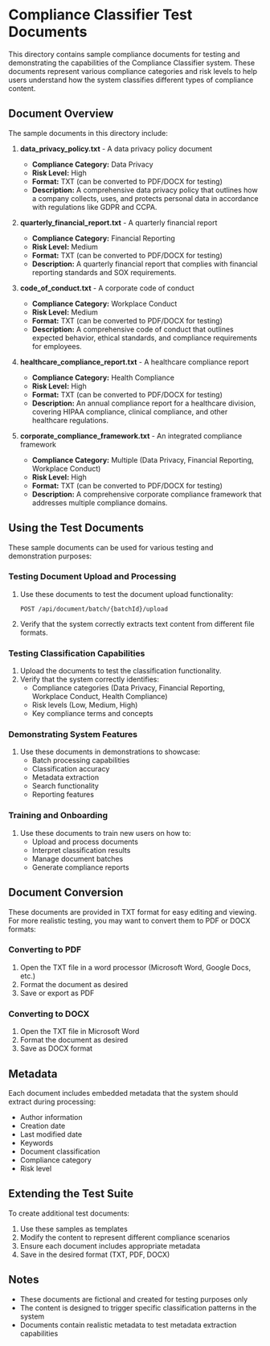 # Compliance Classifier Test Documents

This directory contains sample compliance documents for testing and demonstrating the capabilities of the Compliance Classifier system. These documents represent various compliance categories and risk levels to help users understand how the system classifies different types of compliance content.

## Document Overview

The sample documents in this directory include:

1. **data_privacy_policy.txt** - A data privacy policy document
   - **Compliance Category:** Data Privacy
   - **Risk Level:** High
   - **Format:** TXT (can be converted to PDF/DOCX for testing)
   - **Description:** A comprehensive data privacy policy that outlines how a company collects, uses, and protects personal data in accordance with regulations like GDPR and CCPA.

2. **quarterly_financial_report.txt** - A quarterly financial report
   - **Compliance Category:** Financial Reporting
   - **Risk Level:** Medium
   - **Format:** TXT (can be converted to PDF/DOCX for testing)
   - **Description:** A quarterly financial report that complies with financial reporting standards and SOX requirements.

3. **code_of_conduct.txt** - A corporate code of conduct
   - **Compliance Category:** Workplace Conduct
   - **Risk Level:** Medium
   - **Format:** TXT (can be converted to PDF/DOCX for testing)
   - **Description:** A comprehensive code of conduct that outlines expected behavior, ethical standards, and compliance requirements for employees.

4. **healthcare_compliance_report.txt** - A healthcare compliance report
   - **Compliance Category:** Health Compliance
   - **Risk Level:** High
   - **Format:** TXT (can be converted to PDF/DOCX for testing)
   - **Description:** An annual compliance report for a healthcare division, covering HIPAA compliance, clinical compliance, and other healthcare regulations.

5. **corporate_compliance_framework.txt** - An integrated compliance framework
   - **Compliance Category:** Multiple (Data Privacy, Financial Reporting, Workplace Conduct)
   - **Risk Level:** High
   - **Format:** TXT (can be converted to PDF/DOCX for testing)
   - **Description:** A comprehensive corporate compliance framework that addresses multiple compliance domains.

## Using the Test Documents

These sample documents can be used for various testing and demonstration purposes:

### Testing Document Upload and Processing

1. Use these documents to test the document upload functionality:
   ```
   POST /api/document/batch/{batchId}/upload
   ```

2. Verify that the system correctly extracts text content from different file formats.

### Testing Classification Capabilities

1. Upload the documents to test the classification functionality.
2. Verify that the system correctly identifies:
   - Compliance categories (Data Privacy, Financial Reporting, Workplace Conduct, Health Compliance)
   - Risk levels (Low, Medium, High)
   - Key compliance terms and concepts

### Demonstrating System Features

1. Use these documents in demonstrations to showcase:
   - Batch processing capabilities
   - Classification accuracy
   - Metadata extraction
   - Search functionality
   - Reporting features

### Training and Onboarding

1. Use these documents to train new users on how to:
   - Upload and process documents
   - Interpret classification results
   - Manage document batches
   - Generate compliance reports

## Document Conversion

These documents are provided in TXT format for easy editing and viewing. For more realistic testing, you may want to convert them to PDF or DOCX formats:

### Converting to PDF

1. Open the TXT file in a word processor (Microsoft Word, Google Docs, etc.)
2. Format the document as desired
3. Save or export as PDF

### Converting to DOCX

1. Open the TXT file in Microsoft Word
2. Format the document as desired
3. Save as DOCX format

## Metadata

Each document includes embedded metadata that the system should extract during processing:

- Author information
- Creation date
- Last modified date
- Keywords
- Document classification
- Compliance category
- Risk level

## Extending the Test Suite

To create additional test documents:

1. Use these samples as templates
2. Modify the content to represent different compliance scenarios
3. Ensure each document includes appropriate metadata
4. Save in the desired format (TXT, PDF, DOCX)

## Notes

- These documents are fictional and created for testing purposes only
- The content is designed to trigger specific classification patterns in the system
- Documents contain realistic metadata to test metadata extraction capabilities